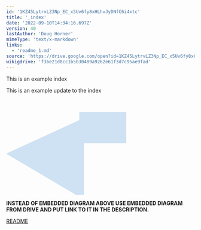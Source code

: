 ```yaml
---
id: '1KZ45LytrvLZ3Np_EC_x5Uv6fy8xHLhvJyDNfC6i4xtc'
title: '_index'
date: '2022-09-10T14:34:16.697Z'
version: 40
lastAuthor: 'Doug Horner'
mimeType: 'text/x-markdown'
links:
  - 'readme_1.md'
source: 'https://drive.google.com/open?id=1KZ45LytrvLZ3Np_EC_x5Uv6fy8xHLhvJyDNfC6i4xtc'
wikigdrive: 'f3be21d8cc1b5b30489a9262e61f3d7c95ae9fad'
---
```

This is an example index

This is an example update to the index


<svg style="width: 84.92mm; height: 68.24mm;" width="8492" height="6824" viewBox="0 0 8492 6824" xmlns:xlink="http://www.w3.org/1999/xlink" xmlns="http://www.w3.org/2000/svg">
<style>* { fill: transparent; }</style>
<g>
<svg style="" width="5500" height="6824" viewBox="0 0 5500 6824" xmlns:xlink="http://www.w3.org/1999/xlink" xmlns="http://www.w3.org/2000/svg">
<style>* { fill: transparent; }</style>
<path d="M 8472 0 L 12860 6080 11050 6797 16577 12007 14767 12877 21600 21600 10012 14915 12222 13987 5022 9705 7602 8382 0 3890 Z" transform="undefined" style=" stroke-width: 0.0102in; stroke: #000000; stroke-line-join: round; fill: #cfe2f3;" ></path>
</svg>
</g>
<g transform="translate(5167, 954)">
<svg style="" width="3325" height="2195" viewBox="0 0 3325 2195" xmlns:xlink="http://www.w3.org/1999/xlink" xmlns="http://www.w3.org/2000/svg">
<style>* { fill: transparent; }</style>
<path d="M 0 0 L 3325 0 L 3325 2195 L 0 2195 Z" transform="undefined" style=" stroke-width: 0.0102in; stroke: #000000; stroke-line-join: round; fill: #cfe2f3;" ></path>
</svg>
</g>
</svg>
  
**INSTEAD OF EMBEDDED DIAGRAM ABOVE USE EMBEDDED DIAGRAM FROM DRIVE AND PUT LINK TO IT IN THE DESCRIPTION.**  


[README](readme_1.md)

